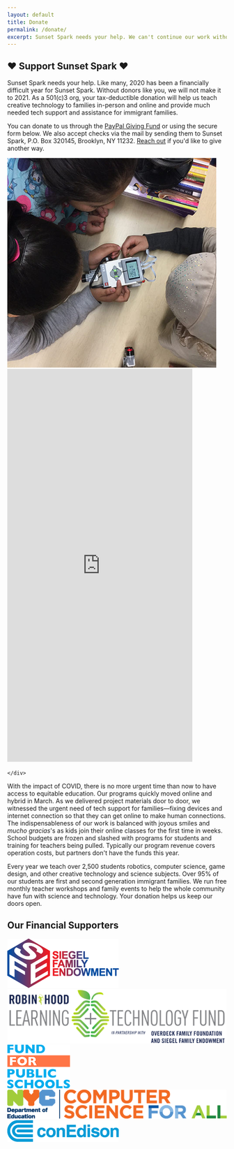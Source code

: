 ```yaml
---
layout: default
title: Donate
permalink: /donate/
excerpt: Sunset Spark needs your help. We can't continue our work without donors like you. As a 501(c)3 org, your tax-deductible donation will help us bring more creative technology and science programs to families in Brooklyn.
---
```

<section>
  <h2 class="section-heading"><span>&#9829; Support Sunset Spark &#9829;</span></h2>

  <p>Sunset Spark needs your help. Like many, 2020 has been a financially difficult year for Sunset Spark. Without donors like you, we will not make it to 2021. As a 501(c)3 org, your tax-deductible donation will help us teach creative technology to families in-person and online and provide much needed tech support and assistance for immigrant families.</p>

  <p>You can donate to us through the <a class="bold-link" href="https://paypal.com/us/fundraiser/charity/1524212">PayPal Giving Fund</a> or using the secure form below. We also accept checks via the mail by sending them to Sunset Spark, P.O. Box 320145, Brooklyn, NY 11232. <a class="bold-link" href="mailto:hello@sunsetspark.org">Reach out</a> if you'd like to give another way.</p>

  <div class="grid wrap">
    <div class="unit half align-right center-on-mobiles">
      <img id="animated-gallery-image" src="/img/gallery_frame.jpg" alt="Collage of Classes" />
    </div>
    <div class="unit half">
      <div class="donorbox-wrap">
    <script src="https://donorbox.org/widget.js" paypalExpress="false"></script>
    <iframe allowpaymentrequest="" frameborder="0" loading="eager" height="900px" name="donorbox" scrolling="no" seamless="seamless" src="https://donorbox.org/embed/support-sunset-spark?default_interval=o" style="max-width: 425px; max-height:none!important" width="100%"></iframe>
  </div>


    </div>
  </div>

  <p style="padding-top: 0;">With the impact of COVID, there is no more urgent time than now to have access to equitable education. Our programs quickly moved online and hybrid in March. As we delivered project materials door to door, we witnessed the urgent need of tech support for families—fixing devices and internet connection so that they can get online to make human connections. The indispensableness of our work is balanced with joyous smiles and <i>mucho gracias</i>'s as kids join their online classes for the first time in weeks. School budgets are frozen and slashed with programs for students and training for teachers being pulled. Typically our program revenue covers operation costs, but partners don't have the funds this year.</p>

  <p style="margin-bottom: 0.5em;">Every year we teach over 2,500 students robotics, computer science, game design, and other creative technology and science subjects. Over 95% of our students are first and second generation immigrant families. We run free monthly teacher workshops and family events to help the whole community have fun with science and technology. Your donation helps us keep our doors open.
  </p>

</section>
<section>
  <h2 class="section-heading">Our Financial Supporters</h2>
  <img class="funder-logo img-center" src="/img/partners/sfe-logo.png" />
  <div class="grid wrap">
    <div class="unit two-thirds center-on-mobiles"><img class="funder-logo img-center" src="/img/partners/robinhood-logo.png" /></div>
    <div class="unit one-third center-on-mobiles"><img class="funder-logo img-center" src="/img/partners/f4ps-logo.png" /></div>
  </div>
  <div class="grid wrap">
    <div class="unit two-thirds center-on-mobiles"><img class="funder-logo img-center" src="/img/partners/cs4all-logo.png" /></div>
    <div class="unit one-third center-on-mobiles"><img class="funder-logo img-center" src="/img/partners/coned-logo.png" /></div>
  </div>
</section>

<script>
  window.addEventListener('load', function() {
      let animatedUrl = '/img/gallery_animated.gif';
      let image = new Image()
      image.addEventListener('load', () => document.getElementById('animated-gallery-image').src = animatedUrl)
      image.src = animatedUrl
  })
</script>

